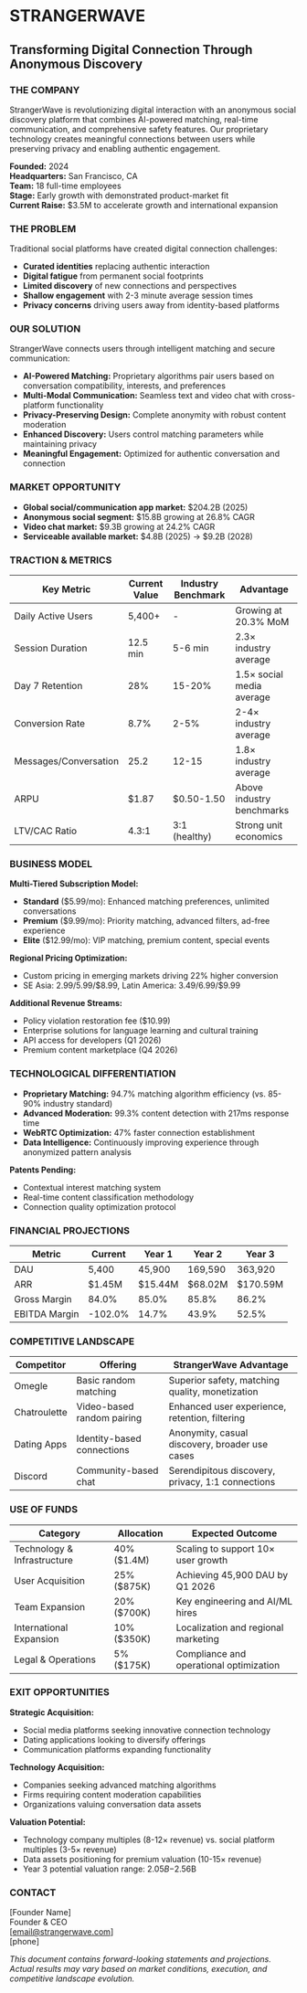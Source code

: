 # STRANGERWAVE
## Transforming Digital Connection Through Anonymous Discovery

### THE COMPANY

StrangerWave is revolutionizing digital interaction with an anonymous social discovery platform that combines AI-powered matching, real-time communication, and comprehensive safety features. Our proprietary technology creates meaningful connections between users while preserving privacy and enabling authentic engagement.

**Founded:** 2024  
**Headquarters:** San Francisco, CA  
**Team:** 18 full-time employees  
**Stage:** Early growth with demonstrated product-market fit  
**Current Raise:** $3.5M to accelerate growth and international expansion

### THE PROBLEM

Traditional social platforms have created digital connection challenges:
- **Curated identities** replacing authentic interaction
- **Digital fatigue** from permanent social footprints
- **Limited discovery** of new connections and perspectives
- **Shallow engagement** with 2-3 minute average session times
- **Privacy concerns** driving users away from identity-based platforms

### OUR SOLUTION

StrangerWave connects users through intelligent matching and secure communication:

- **AI-Powered Matching:** Proprietary algorithms pair users based on conversation compatibility, interests, and preferences
- **Multi-Modal Communication:** Seamless text and video chat with cross-platform functionality
- **Privacy-Preserving Design:** Complete anonymity with robust content moderation
- **Enhanced Discovery:** Users control matching parameters while maintaining privacy
- **Meaningful Engagement:** Optimized for authentic conversation and connection

### MARKET OPPORTUNITY

- **Global social/communication app market:** $204.2B (2025)
- **Anonymous social segment:** $15.8B growing at 26.8% CAGR
- **Video chat market:** $9.3B growing at 24.2% CAGR
- **Serviceable available market:** $4.8B (2025) → $9.2B (2028)

### TRACTION & METRICS

| **Key Metric** | **Current Value** | **Industry Benchmark** | **Advantage** |
|----------------|-------------------|------------------------|---------------|
| Daily Active Users | 5,400+ | - | Growing at 20.3% MoM |
| Session Duration | 12.5 min | 5-6 min | 2.3× industry average |
| Day 7 Retention | 28% | 15-20% | 1.5× social media average |
| Conversion Rate | 8.7% | 2-5% | 2-4× industry average |
| Messages/Conversation | 25.2 | 12-15 | 1.8× industry average |
| ARPU | $1.87 | $0.50-1.50 | Above industry benchmarks |
| LTV/CAC Ratio | 4.3:1 | 3:1 (healthy) | Strong unit economics |

### BUSINESS MODEL

**Multi-Tiered Subscription Model:**
- **Standard** ($5.99/mo): Enhanced matching preferences, unlimited conversations
- **Premium** ($9.99/mo): Priority matching, advanced filters, ad-free experience
- **Elite** ($12.99/mo): VIP matching, premium content, special events

**Regional Pricing Optimization:**
- Custom pricing in emerging markets driving 22% higher conversion
- SE Asia: $2.99/$5.99/$8.99, Latin America: $3.49/$6.99/$9.99

**Additional Revenue Streams:**
- Policy violation restoration fee ($10.99)
- Enterprise solutions for language learning and cultural training
- API access for developers (Q1 2026)
- Premium content marketplace (Q4 2026)

### TECHNOLOGICAL DIFFERENTIATION

- **Proprietary Matching:** 94.7% matching algorithm efficiency (vs. 85-90% industry standard)
- **Advanced Moderation:** 99.3% content detection with 217ms response time
- **WebRTC Optimization:** 47% faster connection establishment
- **Data Intelligence:** Continuously improving experience through anonymized pattern analysis

**Patents Pending:**
- Contextual interest matching system
- Real-time content classification methodology
- Connection quality optimization protocol

### FINANCIAL PROJECTIONS

| **Metric** | **Current** | **Year 1** | **Year 2** | **Year 3** |
|------------|-------------|------------|------------|------------|
| DAU | 5,400 | 45,900 | 169,590 | 363,920 |
| ARR | $1.45M | $15.44M | $68.02M | $170.59M |
| Gross Margin | 84.0% | 85.0% | 85.8% | 86.2% |
| EBITDA Margin | -102.0% | 14.7% | 43.9% | 52.5% |

### COMPETITIVE LANDSCAPE

| **Competitor** | **Offering** | **StrangerWave Advantage** |
|----------------|--------------|----------------------------|
| Omegle | Basic random matching | Superior safety, matching quality, monetization |
| Chatroulette | Video-based random pairing | Enhanced user experience, retention, filtering |
| Dating Apps | Identity-based connections | Anonymity, casual discovery, broader use cases |
| Discord | Community-based chat | Serendipitous discovery, privacy, 1:1 connections |

### USE OF FUNDS

| **Category** | **Allocation** | **Expected Outcome** |
|--------------|----------------|----------------------|
| Technology & Infrastructure | 40% ($1.4M) | Scaling to support 10× user growth |
| User Acquisition | 25% ($875K) | Achieving 45,900 DAU by Q1 2026 |
| Team Expansion | 20% ($700K) | Key engineering and AI/ML hires |
| International Expansion | 10% ($350K) | Localization and regional marketing |
| Legal & Operations | 5% ($175K) | Compliance and operational optimization |

### EXIT OPPORTUNITIES

**Strategic Acquisition:**
- Social media platforms seeking innovative connection technology
- Dating applications looking to diversify offerings
- Communication platforms expanding functionality

**Technology Acquisition:**
- Companies seeking advanced matching algorithms
- Firms requiring content moderation capabilities
- Organizations valuing conversation data assets

**Valuation Potential:**
- Technology company multiples (8-12× revenue) vs. social platform multiples (3-5× revenue)
- Data assets positioning for premium valuation (10-15× revenue)
- Year 3 potential valuation range: $2.05B-$2.56B

### CONTACT

[Founder Name]  
Founder & CEO  
[email@strangerwave.com]  
[phone]

*This document contains forward-looking statements and projections. Actual results may vary based on market conditions, execution, and competitive landscape evolution.*